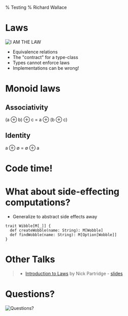 % Testing
% Richard Wallace

# Laws

![](graphics/IAMTHELAW.jpg "I AM THE LAW")

- Equivalence relations
- The "contract" for a type-class
- Types cannot enforce laws
- Implementations can be wrong!

# Monoid laws

## Associativity
(a ⊕ b) ⊕ c = a ⊕ (b ⊕ c)  

## Identity
a ⊕ ∅ = ∅ ⊕ a

# Code time!

# What about side-effecting computations?

- Generalize to abstract side effects away

~~~
trait Wibble[M[_]] {
  def createWobble(name: String): M[Wobble]
  def findWobble(name: String): M[Option[Wobble]]
}
~~~

# Other Talks

> - [Introduction to Laws](http://vimeo.com/58236838) by Nick Partridge - [slides](http://www.slideshare.net/nkpart/introduction-to-laws)

# Questions?
![](graphics/questions.png "Questions?")

